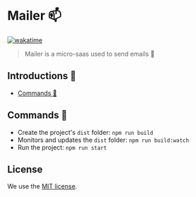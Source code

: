 # Mailer 📫

[![wakatime](https://wakatime.com/badge/user/920a7e43-2969-4212-82ff-1b375685ff58/project/00e95626-aa7e-4501-a6fd-3f315bc40b35.svg)](https://wakatime.com/badge/user/920a7e43-2969-4212-82ff-1b375685ff58/project/00e95626-aa7e-4501-a6fd-3f315bc40b35)

> Mailer is a micro-saas used to send emails 📩

## Introductions 📖

- [Commands 🖖](#commands-🖖)

## Commands 🖖

- Create the project's `dist` folder: `npm run build`
- Monitors and updates the `dist` folder: `npm run build:watch`
- Run the project: `npm run start`

## License

We use the [MIT license](./LICENSE).
